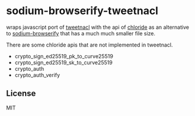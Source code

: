# sodium-browserify-tweetnacl

wraps javascript port of [tweetnacl](https://github.com/dchest/tweetnacl-js)
with the api of [chloride](https://github.com/dominictarr/chloride)
as an alternative to [sodium-browserify](https://github.com/dominictarr/sodium-browserify)
that has a much much smaller file size.

There are some chloride apis that are not implemented in tweetnacl.

* crypto_sign_ed25519_pk_to_curve25519
* crypto_sign_ed25519_sk_to_curve25519
* crypto_auth
* crypto_auth_verify

## License

MIT

